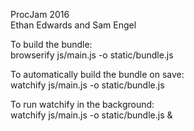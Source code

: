 ProcJam 2016  
Ethan Edwards and Sam Engel 
  

To build the bundle:  
browserify js/main.js -o static/bundle.js  
  
To automatically build the bundle on save:  
watchify js/main.js -o static/bundle.js  
  
To run watchify in the background:  
watchify js/main.js -o static/bundle.js &  
  
